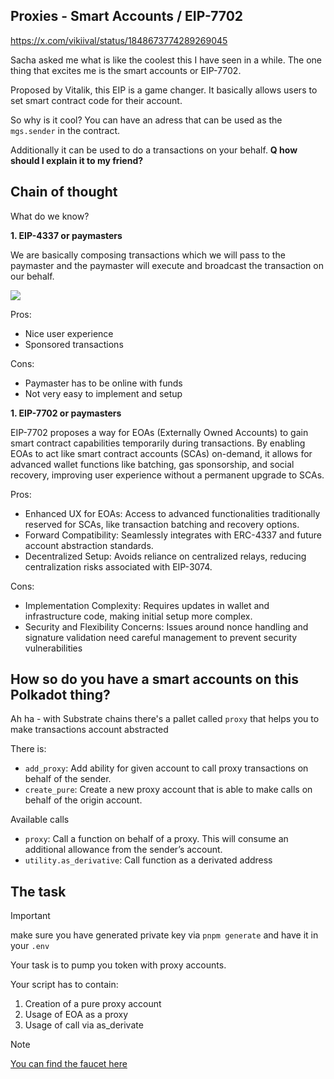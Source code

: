 ## Proxies - Smart Accounts / EIP-7702

https://x.com/vikiival/status/1848673774289269045

Sacha asked me what is like the coolest this I have seen in a while.
The one thing that excites me is the smart accounts or EIP-7702.

Proposed by Vitalik, this EIP is a game changer.
It basically allows users to set smart contract code for their account.

So why is it cool?
You can have an adress that can be used as the `mgs.sender` in the contract.

Additionally it can be used to do a transactions on your behalf.
**Q how should I explain it to my friend?**

## Chain of thought

What do we know?

**1. EIP-4337 or paymasters**

We are basically composing transactions which we will pass to the paymaster
and the paymaster will execute and broadcast the transaction on our behalf.

![](https://www.alchemy.com/_next/image?url=https%3A%2F%2Fwww.datocms-assets.com%2F105223%2F1703861866-how-paymasters-work.jpeg&w=1920&q=75)

Pros:
- Nice user experience
- Sponsored transactions

Cons:
- Paymaster has to be online with funds
- Not very easy to implement and setup


**1. EIP-7702 or paymasters**

EIP-7702 proposes a way for EOAs (Externally Owned Accounts) to gain smart contract capabilities temporarily during transactions. By enabling EOAs to act like smart contract accounts (SCAs) on-demand, it allows for advanced wallet functions like batching, gas sponsorship, and social recovery, improving user experience without a permanent upgrade to SCAs.

Pros:

- Enhanced UX for EOAs: Access to advanced functionalities traditionally reserved for SCAs, like transaction batching and recovery options.
- Forward Compatibility: Seamlessly integrates with ERC-4337 and future account abstraction standards.
- Decentralized Setup: Avoids reliance on centralized relays, reducing centralization risks associated with EIP-3074.

Cons:

- Implementation Complexity: Requires updates in wallet and infrastructure code, making initial setup more complex.
- Security and Flexibility Concerns: Issues around nonce handling and signature validation need careful management to prevent security vulnerabilities


## How so do you have a smart accounts on this Polkadot thing?

Ah ha - with Substrate chains there's a pallet called `proxy` that helps you to make transactions account abstracted

There is:

- `add_proxy`: 	Add ability for given account to call proxy transactions on behalf of the sender.
- `create_pure`: Create a new proxy account that is able to make calls on behalf of the origin account.

Available calls

- `proxy`: Call a function on behalf of a proxy. This will consume an additional allowance from the sender’s account.
- `utility.as_derivative`: Call function as a derivated address 

## The task

> [!IMPORTANT]
> make sure you have generated private key via `pnpm generate`
> and have it in your `.env`

Your task is to pump you token with proxy accounts.

Your script has to contain:
1. Creation of a pure proxy account
2. Usage of EOA as a proxy
3. Usage of call via as_derivate

> [!NOTE]
> [You can find the faucet here](https://faucet.polkadot.io/?parachain=1000)
